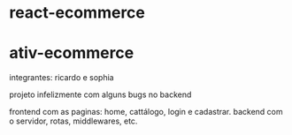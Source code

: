 # react-ecommerce
# ativ-ecommerce

integrantes: ricardo e sophia

projeto infelizmente com alguns bugs no backend

frontend com as paginas: home, cattálogo, login e cadastrar.
backend com o servidor, rotas, middlewares, etc.
